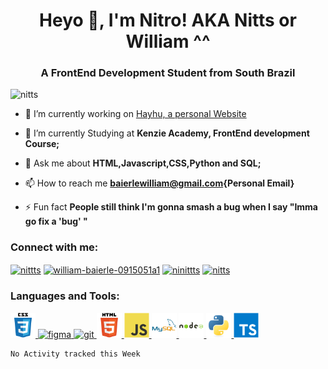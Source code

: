 <h1 align="center">Heyo 👋, I'm Nitro! AKA Nitts or William ^^</h1>
<h3 align="center">A FrontEnd Development Student from South Brazil</h3>

<p align="left"> <img src="https://komarev.com/ghpvc/?username=nitts&label=Profile%20views&color=0e75b6&style=flat" alt="nitts" /> </p>


- 🔭 I’m currently working on [Hayhu, a personal Website](https://github.com/nittts/Hayhu)

- 🌱 I’m currently Studying at **Kenzie Academy, FrontEnd development Course;**

- 💬 Ask me about **HTML,Javascript,CSS,Python and SQL;**

- 📫 How to reach me **baierlewilliam@gmail.com{Personal Email}**

- ⚡ Fun fact **People still think I'm gonna smash a bug when I say "Imma go fix a 'bug' "**

<h3 align="left">Connect with me:</h3>
<p align="left">
<a href="https://codepen.io/nittts" target="blank"><img align="center" src="https://raw.githubusercontent.com/rahuldkjain/github-profile-readme-generator/master/src/images/icons/Social/codepen.svg" alt="nittts" height="30" width="40" /></a>
<a href="https://linkedin.com/in/william-baierle-0915051a1" target="blank"><img align="center" src="https://raw.githubusercontent.com/rahuldkjain/github-profile-readme-generator/master/src/images/icons/Social/linked-in-alt.svg" alt="william-baierle-0915051a1" height="30" width="40" /></a>
<a href="https://instagram.com/ninittts" target="blank"><img align="center" src="https://raw.githubusercontent.com/rahuldkjain/github-profile-readme-generator/master/src/images/icons/Social/instagram.svg" alt="ninittts" height="30" width="40" /></a>
<a href="https://www.leetcode.com/nitts" target="blank"><img align="center" src="https://raw.githubusercontent.com/rahuldkjain/github-profile-readme-generator/master/src/images/icons/Social/leet-code.svg" alt="nitts" height="30" width="40" /></a>
</p>

<h3 align="left">Languages and Tools:</h3>
<p align="left"> <a href="https://www.w3schools.com/css/" target="_blank" rel="noreferrer"> <img src="https://raw.githubusercontent.com/devicons/devicon/master/icons/css3/css3-original-wordmark.svg" alt="css3" width="40" height="40"/> </a> <a href="https://www.figma.com/" target="_blank" rel="noreferrer"> <img src="https://www.vectorlogo.zone/logos/figma/figma-icon.svg" alt="figma" width="40" height="40"/> </a> <a href="https://git-scm.com/" target="_blank" rel="noreferrer"> <img src="https://www.vectorlogo.zone/logos/git-scm/git-scm-icon.svg" alt="git" width="40" height="40"/> </a> <a href="https://www.w3.org/html/" target="_blank" rel="noreferrer"> <img src="https://raw.githubusercontent.com/devicons/devicon/master/icons/html5/html5-original-wordmark.svg" alt="html5" width="40" height="40"/> </a> <a href="https://developer.mozilla.org/en-US/docs/Web/JavaScript" target="_blank" rel="noreferrer"> <img src="https://raw.githubusercontent.com/devicons/devicon/master/icons/javascript/javascript-original.svg" alt="javascript" width="40" height="40"/> </a> <a href="https://www.mysql.com/" target="_blank" rel="noreferrer"> <img src="https://raw.githubusercontent.com/devicons/devicon/master/icons/mysql/mysql-original-wordmark.svg" alt="mysql" width="40" height="40"/> </a> <a href="https://nodejs.org" target="_blank" rel="noreferrer"> <img src="https://raw.githubusercontent.com/devicons/devicon/master/icons/nodejs/nodejs-original-wordmark.svg" alt="nodejs" width="40" height="40"/> </a> <a href="https://www.python.org" target="_blank" rel="noreferrer"> <img src="https://raw.githubusercontent.com/devicons/devicon/master/icons/python/python-original.svg" alt="python" width="40" height="40"/> </a> <a href="https://www.typescriptlang.org/" target="_blank" rel="noreferrer"> <img src="https://raw.githubusercontent.com/devicons/devicon/master/icons/typescript/typescript-original.svg" alt="typescript" width="40" height="40"/> </a> </p>

<!--START_SECTION:waka-->
```text
No Activity tracked this Week
```
<!--END_SECTION:waka-->
